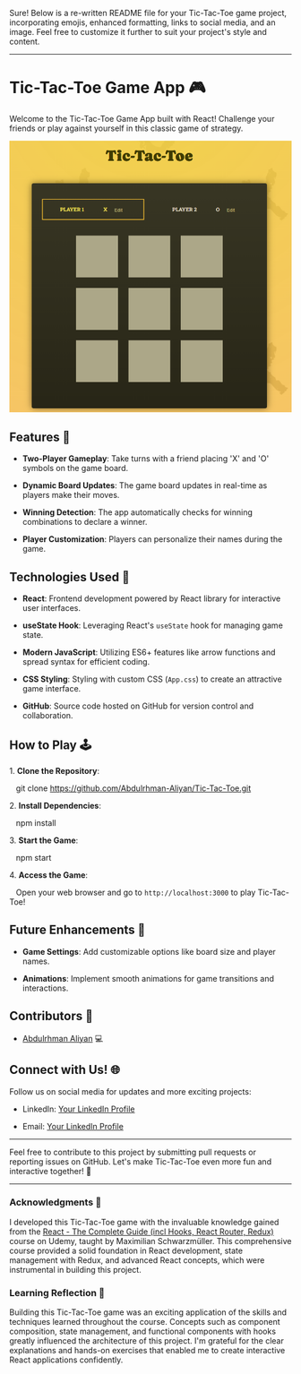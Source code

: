 Sure! Below is a re-written README file for your Tic-Tac-Toe game project, incorporating emojis, enhanced formatting, links to social media, and an image. Feel free to customize it further to suit your project's style and content.

---

# Tic-Tac-Toe Game App 🎮

Welcome to the Tic-Tac-Toe Game App built with React! Challenge your friends or play against yourself in this classic game of strategy.

![Tic-Tac-Toe App Preview](tic-tac-toe.png)

## Features 🌟

- **Two-Player Gameplay**: Take turns with a friend placing 'X' and 'O' symbols on the game board.

- **Dynamic Board Updates**: The game board updates in real-time as players make their moves.

- **Winning Detection**: The app automatically checks for winning combinations to declare a winner.

- **Player Customization**: Players can personalize their names during the game.

## Technologies Used 🚀

- **React**: Frontend development powered by React library for interactive user interfaces.

- **useState Hook**: Leveraging React's `useState` hook for managing game state.

- **Modern JavaScript**: Utilizing ES6+ features like arrow functions and spread syntax for efficient coding.

- **CSS Styling**: Styling with custom CSS (`App.css`) to create an attractive game interface.

- **GitHub**: Source code hosted on GitHub for version control and collaboration.

## How to Play 🕹️

1\. **Clone the Repository**:

   git clone https://github.com/Abdulrhman-Aliyan/Tic-Tac-Toe.git


2\. **Install Dependencies**:

   npm install

3\. **Start the Game**:

   npm start

4\. **Access the Game**:

   Open your web browser and go to `http://localhost:3000` to play Tic-Tac-Toe!

## Future Enhancements 🌈

- **Game Settings**: Add customizable options like board size and player names.

- **Animations**: Implement smooth animations for game transitions and interactions.

## Contributors 🌟

- [Abdulrhman Aliyan](https://github.com/Abdulrhman-Aliyan) 💻


## Connect with Us! 🌐

Follow us on social media for updates and more exciting projects:

- LinkedIn: [Your LinkedIn Profile](https://www.linkedin.com/in/abdalrhman-aliyan-b0855416a/)

- Email: [Your LinkedIn Profile](abdulrahmanaliyan@gmail.com)

---

Feel free to contribute to this project by submitting pull requests or reporting issues on GitHub. Let's make Tic-Tac-Toe even more fun and interactive together! 🚀

---

### Acknowledgments 🙏

I developed this Tic-Tac-Toe game with the invaluable knowledge gained from the [React - The Complete Guide (incl Hooks, React Router, Redux)](https://www.udemy.com/course/react-the-complete-guide-incl-redux/) course on Udemy, taught by Maximilian Schwarzmüller. This comprehensive course provided a solid foundation in React development, state management with Redux, and advanced React concepts, which were instrumental in building this project.

### Learning Reflection 🌱

Building this Tic-Tac-Toe game was an exciting application of the skills and techniques learned throughout the course. Concepts such as component composition, state management, and functional components with hooks greatly influenced the architecture of this project. I'm grateful for the clear explanations and hands-on exercises that enabled me to create interactive React applications confidently.